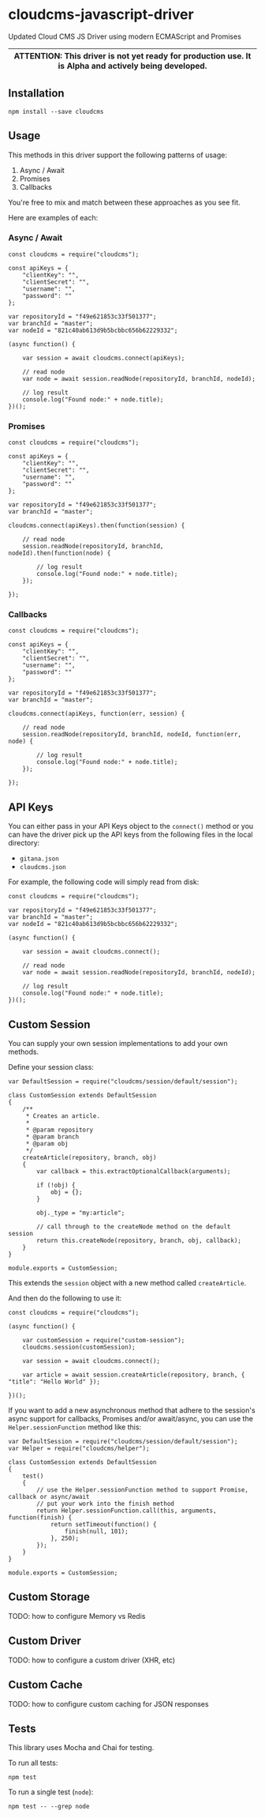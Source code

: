 # cloudcms-javascript-driver

Updated Cloud CMS JS Driver using modern ECMAScript and Promises

| ATTENTION: This driver is not yet ready for production use.  It is Alpha and actively being developed.|
| --- |

## Installation

```
npm install --save cloudcms
```

## Usage

This methods in this driver support the following patterns of usage:

1. Async / Await
2. Promises
3. Callbacks

You're free to mix and match between these approaches as you see fit.

Here are examples of each:

### Async / Await

```
const cloudcms = require("cloudcms");

const apiKeys = {
    "clientKey": "",
    "clientSecret": "",
    "username": "",
    "password": ""    
};

var repositoryId = "f49e621853c33f501377";
var branchId = "master";
var nodeId = "821c40ab613d9b5bcbbc656b62229332";

(async function() {

    var session = await cloudcms.connect(apiKeys);
        
    // read node
    var node = await session.readNode(repositoryId, branchId, nodeId);
    
    // log result
    console.log("Found node:" + node.title);
})();
```

### Promises

```
const cloudcms = require("cloudcms");

const apiKeys = {
    "clientKey": "",
    "clientSecret": "",
    "username": "",
    "password": ""    
};

var repositoryId = "f49e621853c33f501377";
var branchId = "master";

cloudcms.connect(apiKeys).then(function(session) {

    // read node   
    session.readNode(repositoryId, branchId, nodeId).then(function(node) {
    
        // log result
        console.log("Found node:" + node.title);    
    });

});
```

### Callbacks

```
const cloudcms = require("cloudcms");

const apiKeys = {
    "clientKey": "",
    "clientSecret": "",
    "username": "",
    "password": ""    
};

var repositoryId = "f49e621853c33f501377";
var branchId = "master";

cloudcms.connect(apiKeys, function(err, session) {

    // read node   
    session.readNode(repositoryId, branchId, nodeId, function(err, node) {
    
        // log result
        console.log("Found node:" + node.title);    
    });

});
```

## API Keys

You can either pass in your API Keys object to the `connect()` method or you can have the driver pick up the
API keys from the following files in the local directory:

- `gitana.json`
- `cloudcms.json`

For example, the following code will simply read from disk:

```
const cloudcms = require("cloudcms");

var repositoryId = "f49e621853c33f501377";
var branchId = "master";
var nodeId = "821c40ab613d9b5bcbbc656b62229332";

(async function() {

    var session = await cloudcms.connect();
        
    // read node
    var node = await session.readNode(repositoryId, branchId, nodeId);
    
    // log result
    console.log("Found node:" + node.title);
})();
```

## Custom Session

You can supply your own session implementations to add your own methods.

Define your session class:

```
var DefaultSession = require("cloudcms/session/default/session");

class CustomSession extends DefaultSession
{
    /**
     * Creates an article.
     *
     * @param repository
     * @param branch
     * @param obj
     */
    createArticle(repository, branch, obj)
    {
        var callback = this.extractOptionalCallback(arguments);
    
        if (!obj) {
            obj = {};
        }
        
        obj._type = "my:article";
        
        // call through to the createNode method on the default session
        return this.createNode(repository, branch, obj, callback);
    }
}

module.exports = CustomSession;
```

This extends the `session` object with a new method called `createArticle`.

And then do the following to use it:

```
const cloudcms = require("cloudcms");

(async function() {

    var customSession = require("custom-session");
    cloudcms.session(customSession);

    var session = await cloudcms.connect();
    
    var article = await session.createArticle(repository, branch, { "title": "Hello World" });

})();
```

If you want to add a new asynchronous method that adhere to the session's async support for callbacks, Promises and/or
await/async, you can use the `Helper.sessionFunction` method like this:

```
var DefaultSession = require("cloudcms/session/default/session");
var Helper = require("cloudcms/helper");

class CustomSession extends DefaultSession
{
    test()
    {
        // use the Helper.sessionFunction method to support Promise, callback or async/await
        // put your work into the finish method
        return Helper.sessionFunction.call(this, arguments, function(finish) {
            return setTimeout(function() {
                finish(null, 101);
            }, 250);
        });
    }
}

module.exports = CustomSession;
```


## Custom Storage

TODO: how to configure Memory vs Redis

## Custom Driver

TODO: how to configure a custom driver (XHR, etc)

## Custom Cache

TODO: how to configure custom caching for JSON responses

## Tests

This library uses Mocha and Chai for testing.

To run all tests:

```
npm test
```

To run a single test (`node`):

```
npm test -- --grep node
```
